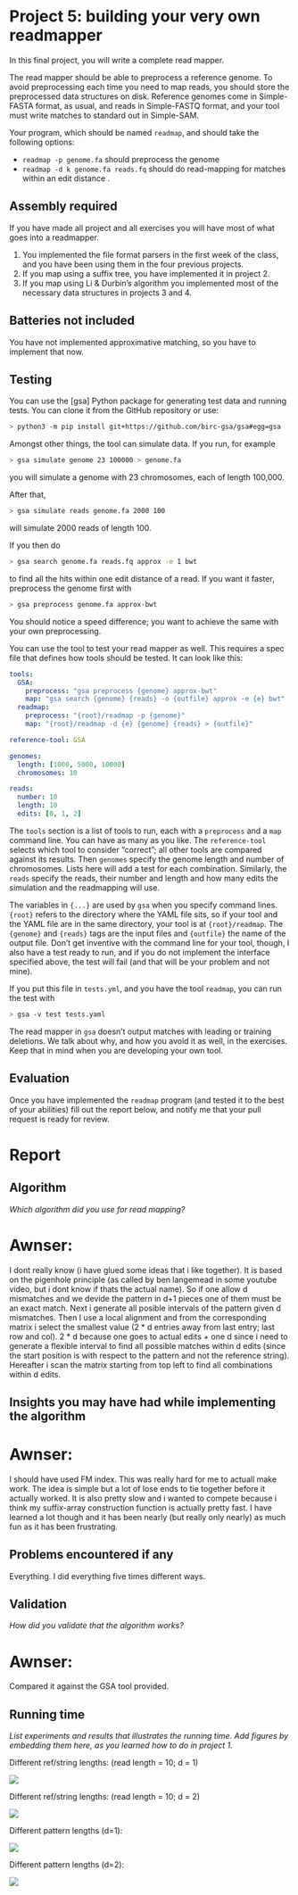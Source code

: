 # Project 5: building your very own readmapper

In this final project, you will write a complete read mapper.

The read mapper should be able to preprocess a reference genome. To avoid preprocessing each time you need to map reads, you should store the preprocessed data structures on disk. Reference genomes come in Simple-FASTA format, as usual, and reads in Simple-FASTQ format, and your tool must write matches to standard out in Simple-SAM.

Your program, which should be named `readmap`, and should take the following options:

* `readmap -p genome.fa` should preprocess the genome
* `readmap -d k genome.fa reads.fq` should do read-mapping for matches within an edit distance .


## Assembly required

If you have made all project and all exercises you will have most of what goes into a readmapper.

1. You implemented the file format parsers in the first week of the class, and you have been using them in the four previous projects.
2. If you map using a suffix tree, you have implemented it in project 2.
3. If you map using Li & Durbin’s algorithm you implemented most of the necessary data structures in projects 3 and 4.

## Batteries not included

You have not implemented approximative matching, so you have to implement that now.

## Testing

You can use the [gsa] Python package for generating test data and running tests. You can clone it from the GitHub repository or use:

```bash
> python3 -m pip install git+https://github.com/birc-gsa/gsa#egg=gsa
```

Amongst other things, the tool can simulate data. If you run, for example

```bash
> gsa simulate genome 23 100000 > genome.fa
```

you will simulate a genome with 23 chromosomes, each of length 100,000.

After that,

```bash
> gsa simulate reads genome.fa 2000 100
```

will simulate 2000 reads of length 100.

If you then do

```bash
> gsa search genome.fa reads.fq approx -e 1 bwt
```

to find all the hits within one edit distance of a read. If you want it faster, preprocess the genome first with

```bash
> gsa preprocess genome.fa approx-bwt
```

You should notice a speed difference; you want to achieve the same with your own preprocessing.

You can use the tool to test your read mapper as well. This requires a spec file that defines how tools should be tested. It can look like this:

```yaml
tools:
  GSA:
    preprocess: "gsa preprocess {genome} approx-bwt"
    map: "gsa search {genome} {reads} -o {outfile} approx -e {e} bwt"
  readmap:
    preprocess: "{root}/readmap -p {genome}"
    map: "{root}/readmap -d {e} {genome} {reads} > {outfile}"

reference-tool: GSA

genomes:
  length: [1000, 5000, 10000]
  chromosomes: 10

reads:
  number: 10
  length: 10
  edits: [0, 1, 2]
```

The `tools` section is a list of tools to run, each with a `preprocess` and a `map` command line. You can have as many as you like. The `reference-tool` selects which tool to consider “correct”; all other tools are compared against its results. Then `genomes` specify the genome length and number of chromosomes. Lists here will add a test for each combination. Similarly, the `reads` specify the reads, their number and length and how many edits the simulation and the readmapping will use.

The variables in `{...}` are used by `gsa` when you specify command lines. `{root}` refers to the directory where the YAML file sits, so if your tool and the YAML file are in the same directory, your tool is at `{root}/readmap`. The `{genome}` and `{reads}` tags are the input files and `{outfile}` the name of the output file. Don’t get inventive with the command line for your tool, though, I also have a test ready to run, and if you do not implement the interface specified above, the test will fail (and that will be your problem and not mine).

If you put this file in `tests.yml`, and you have the tool `readmap`, you can run the test with

```bash
> gsa -v test tests.yaml
```

The read mapper in `gsa` doesn’t output matches with leading or training deletions. We talk about why, and how you avoid it as well, in the exercises. Keep that in mind when you are developing your own tool.

## Evaluation

Once you have implemented the `readmap` program (and tested it to the best of your abilities) fill out the report below, and notify me that your pull request is ready for review.

# Report

## Algorithm

*Which algorithm did you use for read mapping?*

# Awnser:
I dont really know (i have glued some ideas that i like together). It is based on the pigenhole principle (as called by ben langemead in some youtube video, but i dont know if thats the actual name). 
So if one allow d mismatches and we devide the pattern in d+1 pieces one of them must be an exact match.
Next i generate all posible intervals of the pattern given d mismatches. Then I use a local alignment and from the corresponding matrix i select the smallest value (2 * d entries away from last entry; last row and col). 2 * d because one goes to actual edits + one d since i need to generate a flexible interval to find all possible matches within d edits (since the start position is with respect to the pattern and not the reference string). Hereafter i scan the matrix starting from top left to find all combinations within d edits.

## Insights you may have had while implementing the algorithm

# Awnser:
I should have used FM index. This was really hard for me to actuall make work. The idea is simple but a lot of lose ends to tie together before it actually worked. It is also pretty slow and i wanted to compete because i think my suffix-array construction function is actually pretty fast. I have learned a lot though and it has been nearly (but really only nearly) as much fun as it has been frustrating.

## Problems encountered if any
Everything. I did everything five times different ways. 

## Validation

*How did you validate that the algorithm works?*

# Awnser:
Compared it against the GSA tool provided. 

## Running time

*List experiments and results that illustrates the running time. Add figures by embedding them here, as you learned how to do in project 1.*


Different ref/string lengths:
(read length = 10; d = 1)
 
![](figs/ref_lengths_read10_d1.png)



Different ref/string lengths:
(read length = 10; d = 2)

![](figs/ref_lengths_read10_d2.png)



Different pattern lengths (d=1):

![](figs/read_lengths_d1.png)



Different pattern lengths (d=2):

![](figs/read_lengths_d2.png)



